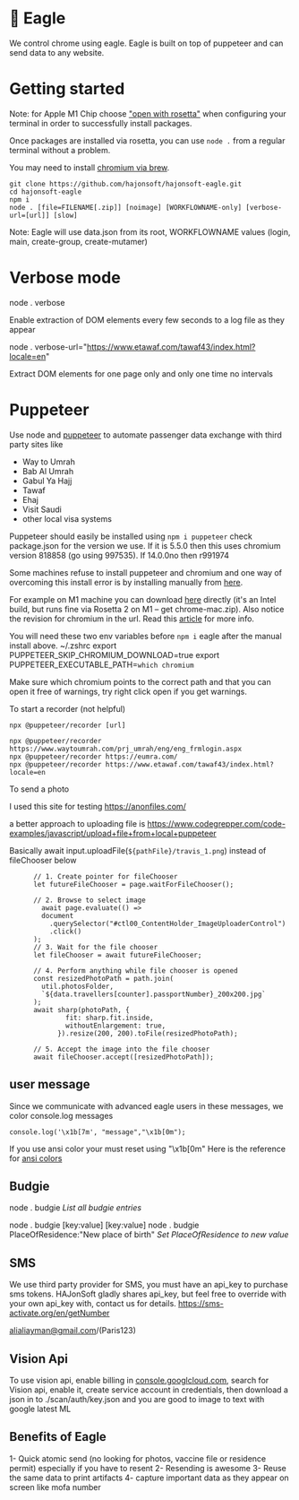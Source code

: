 # 🦅 Eagle

We control chrome using eagle. Eagle is built on top of puppeteer and can send data to any website.

# Getting started 

Note: for Apple M1 Chip choose ["open with rosetta"](https://www.courier.com/blog/tips-and-tricks-to-setup-your-apple-m1-for-development) when configuring your terminal in order to successfully install packages.

Once packages are installed via rosetta, you can use `node .` from a regular terminal without a problem.

You may need to install [chromium via brew](https://linguinecode.com/post/how-to-fix-m1-mac-puppeteer-chromium-arm64-bug).


```
git clone https://github.com/hajonsoft/hajonsoft-eagle.git
cd hajonsoft-eagle
npm i
node . [file=FILENAME[.zip]] [noimage] [WORKFLOWNAME-only] [verbose-url=[url]] [slow]

```

Note: Eagle will use data.json from its root, WORKFLOWNAME values (login, main, create-group, create-mutamer)

# Verbose mode

node . verbose

Enable extraction of DOM elements every few seconds to a log file as they appear

node . verbose-url="https://www.etawaf.com/tawaf43/index.html?locale=en"

Extract DOM elements for one page only and only one time no intervals

# Puppeteer

Use node and [puppeteer](https://github.com/puppeteer/puppeteer/tree/main#readme) to automate passenger data exchange with third party sites like

* Way to Umrah
* Bab Al Umrah
* Gabul Ya Hajj
* Tawaf
* Ehaj
* Visit Saudi
* other local visa systems

Puppeteer should easily be installed using `npm i puppeteer` check package.json for the version we use. If it is 5.5.0 then this uses chromium version 818858 (go using 997535). If 14.0.0no then r991974

Some machines refuse to install puppeteer and chromium and one way of overcoming this install error is by installing manually from [here](https://commondatastorage.googleapis.com/chromium-browser-snapshots/index.html).

For example on M1 machine you can download [here](https://commondatastorage.googleapis.com/chromium-browser-snapshots/index.html?prefix=Mac/818858/) directly (it's an Intel build, but runs fine via Rosetta 2 on M1 – get chrome-mac.zip). Also notice the revision for chromium in the url. Read this [article](https://linguinecode.com/post/how-to-fix-m1-mac-puppeteer-chromium-arm64-bug) for more info.

You will need these two env variables before `npm i` eagle after the manual install above.
~/.zshrc
export PUPPETEER_SKIP_CHROMIUM_DOWNLOAD=true
export PUPPETEER_EXECUTABLE_PATH=`which chromium`

Make sure which chromium points to the correct path and that you can open it free of warnings, try right click open if you get warnings.


To start a recorder (not helpful)

```
npx @puppeteer/recorder [url]

npx @puppeteer/recorder https://www.waytoumrah.com/prj_umrah/eng/eng_frmlogin.aspx
npx @puppeteer/recorder https://eumra.com/
npx @puppeteer/recorder https://www.etawaf.com/tawaf43/index.html?locale=en
```

To send a photo

I used this site for testing
https://anonfiles.com/

a better approach to uploading file is https://www.codegrepper.com/code-examples/javascript/upload+file+from+local+puppeteer

Basically 
await input.uploadFile(`${pathFile}/travis_1.png`)
instead of fileChooser below

```
      // 1. Create pointer for fileChooser
      let futureFileChooser = page.waitForFileChooser();

      // 2. Browse to select image
        await page.evaluate(() =>
        document
          .querySelector("#ctl00_ContentHolder_ImageUploaderControl")
          .click()
      );
      // 3. Wait for the file chooser
      let fileChooser = await futureFileChooser;

      // 4. Perform anything while file chooser is opened
      const resizedPhotoPath = path.join(
        util.photosFolder,
        `${data.travellers[counter].passportNumber}_200x200.jpg`
      );
      await sharp(photoPath, {
              fit: sharp.fit.inside,
              withoutEnlargement: true,
            }).resize(200, 200).toFile(resizedPhotoPath);

      // 5. Accept the image into the file chooser
      await fileChooser.accept([resizedPhotoPath]);
```
## user message
Since we communicate with advanced eagle users in these messages, we color console.log messages 

`console.log('\x1b[7m', "message","\x1b[0m");`

If you use ansi color your must reset using "\x1b[0m"
Here is the reference for [ansi colors](https://telepathy.freedesktop.org/doc/telepathy-glib/telepathy-glib-debug-ansi.html#TP-ANSI-RESET:CAPS) 

## Budgie

node . budgie
_List all budgie entries_

node . budgie [key:value] [key:value]
node . budgie PlaceOfResidence:"New place of birth"
_Set PlaceOfResidence to new value_

## SMS
We use third party provider for SMS, you must have an api_key to purchase sms tokens. HAJonSoft gladly shares api_key, but feel free to override with your own api_key with, contact us for details. 
https://sms-activate.org/en/getNumber

alialiayman@gmail.com/(Paris123)

## Vision Api

To use vision api, enable billing in [console.googlcloud.com](https://console.cloud.google.com/), search for Vision api, enable it, create service account in credentials, then download a json in to ./scan/auth/key.json and you are good to image to text with google latest ML 

## Benefits of Eagle

1- Quick atomic send (no looking for photos, vaccine file or residence permit) especially if you have to resent
2- Resending is awesome
3- Reuse the same data to print artifacts
4- capture important data as they appear on screen like mofa number

